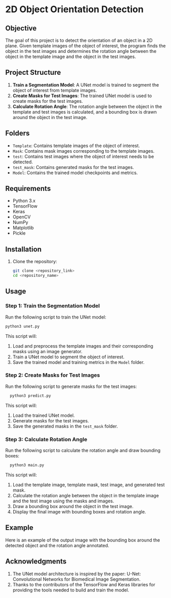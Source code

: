 # 2D Object Orientation Detection

## Objective
The goal of this project is to detect the orientation of an object in a 2D plane. Given template images of the object of interest, the program finds the object in the test images and determines the rotation angle between the object in the template image and the object in the test images.

## Project Structure
1. **Train a Segmentation Model**: A UNet model is trained to segment the object of interest from template images.
2. **Create Masks for Test Images**: The trained UNet model is used to create masks for the test images.
3. **Calculate Rotation Angle**: The rotation angle between the object in the template and test images is calculated, and a bounding box is drawn around the object in the test image.

## Folders
- `Template`: Contains template images of the object of interest.
- `Mask`: Contains mask images corresponding to the template images.
- `test`: Contains test images where the object of interest needs to be detected.
- `test_mask`: Contains generated masks for the test images.
- `Model`: Contains the trained model checkpoints and metrics.

## Requirements
- Python 3.x
- TensorFlow
- Keras
- OpenCV
- NumPy
- Matplotlib
- Pickle

## Installation
1. Clone the repository:
   ```bash
   git clone <repository_link>
   cd <repository_name>
   ```
   
## Usage

### Step 1: Train the Segmentation Model
Run the following script to train the UNet model:
  ```bash
  python3 unet.py
  ```

This script will:
1. Load and preprocess the template images and their corresponding masks using an image generator.
2. Train a UNet model to segment the object of interest.
3. Save the trained model and training metrics in the `Model` folder.

### Step 2: Create Masks for Test Images
Run the following script to generate masks for the test images:
```bash
  python3 predict.py
```

This script will:
1. Load the trained UNet model.
2. Generate masks for the test images.
3. Save the generated masks in the `test_mask` folder.

### Step 3: Calculate Rotation Angle
Run the following script to calculate the rotation angle and draw bounding boxes:
```bash
  python3 main.py
```

This script will:
1. Load the template image, template mask, test image, and generated test mask.
2. Calculate the rotation angle between the object in the template image and the test image using the masks and images.
3. Draw a bounding box around the object in the test image.
4. Display the final image with bounding boxes and rotation angle.

## Example
Here is an example of the output image with the bounding box around the detected object and the rotation angle annotated.


## Acknowledgments
1. The UNet model architecture is inspired by the paper: U-Net: Convolutional Networks for Biomedical Image Segmentation.
2. Thanks to the contributors of the TensorFlow and Keras libraries for providing the tools needed to build and train the model.
